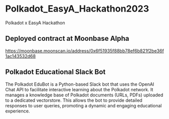 # Polkadot_EasyA_Hackathon2023
Polkadot x EasyA Hackathon

## Deployed contract at Moonbase Alpha
https://moonbase.moonscan.io/address/0x6f51935f88bb78ef6b821f2be36f1ac143532d68

## Polkadot Educational Slack Bot

The Polkadot EduBot is a Python-based Slack bot that uses the OpenAI Chat API to facilitate interactive learning about the Polkadot network. It manages a knowledge base of Polkadot documents (URLs, PDFs) uploaded to a dedicated vectorstore. This allows the bot to provide detailed responses to user queries, promoting a dynamic and engaging educational experience.
